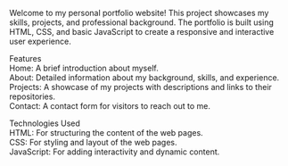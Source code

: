 Welcome to my personal portfolio website! This project showcases my skills, projects, and professional background. The portfolio is built using HTML, CSS, and basic JavaScript to create a responsive and interactive user experience.

Features<br>
Home: A brief introduction about myself.<br>
About: Detailed information about my background, skills, and experience.<br>
Projects: A showcase of my projects with descriptions and links to their repositories.<br>
Contact: A contact form for visitors to reach out to me.<br>

Technologies Used<br>
HTML: For structuring the content of the web pages.<br>
CSS: For styling and layout of the web pages.<br>
JavaScript: For adding interactivity and dynamic content.<br>
